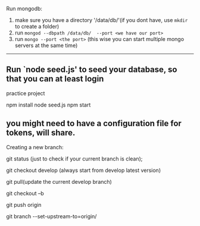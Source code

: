 Run mongodb:
1. make sure you have a directory '/data/db/'(if you dont have, use `mkdir` to create a folder)
2. run `mongod --dbpath /data/db/  --port <we have our port>`
3. run `mongo --port <the port>`
(this wise you can start multiple mongo servers at the same time)
------------------------------------------------------------------------------------------------------------------------------
Run `node seed.js' to seed your database, so that you can at least login
------------------------------------------------------------------------------------------------------------------------------
practice project

npm install
node seed.js
npm start

you might need to have a configuration file for tokens, will share.
------------------------------------------------------------------------------------------------------------------------------
Creating a new branch:

git status (just to check if your current branch is clean);

git checkout develop (always start from develop latest version)

git pull(update the current develop branch)

git checkout –b <branch name>

git push origin <branch name>

git branch --set-upstream-to=origin/<branch name>
